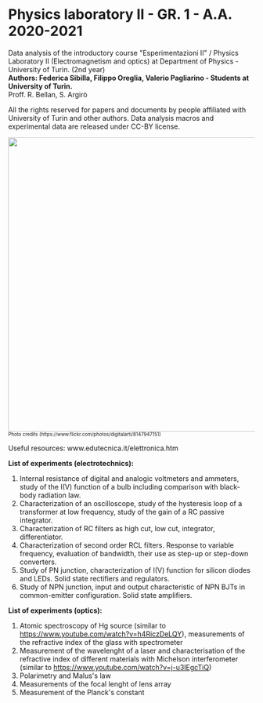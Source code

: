 # Physics laboratory II - GR. 1 - A.A. 2020-2021

Data analysis of the introductory course "Esperimentazioni II" / Physics Laboratory II (Electromagnetism and optics) at Department of Physics - University of Turin. (2nd year) <br>
**Authors: Federica Sibilla, Filippo Oreglia, Valerio Pagliarino - Students at University of Turin.** <br> Proff. R. Bellan, S. Argirò
<p>
All the rights reserved for papers and documents by people affiliated with University of Turin and other authors. Data analysis macros and experimental data are released under CC-BY license.
  
<p align="left" width="90">
  <img src="https://live.staticflickr.com/8324/8147947151_a3d4c182ce_b.jpg" width="600">
  <br><small><sup>Photo credits (https://www.flickr.com/photos/digitalarti/8147947151)</sup></small>
</p>


<p>
<p>
Useful resources: www.edutecnica.it/elettronica.htm

**List of experiments (electrotechnics):**
1. Internal resistance of digital and analogic voltmeters and ammeters, study of the I(V) function of a bulb including comparison with black-body radiation law.
2. Characterization of an oscilloscope, study of the hysteresis loop of a transformer at low frequency, study of the gain of a RC passive integrator.
3. Characterization of RC filters as high cut, low cut, integrator, differentiator.
4. Characterization of second order RCL filters. Response to variable frequency, evaluation of bandwidth, their use as step-up or step-down converters.
5. Study of PN junction, characterization of I(V) function for silicon diodes and LEDs. Solid state rectifiers and regulators.
6. Study of NPN junction, input and output characteristic of NPN BJTs in common-emitter configuration. Solid state amplifiers.

**List of experiments (optics):**
1. Atomic spectroscopy of Hg source (similar to https://www.youtube.com/watch?v=h4RiczDeLQY), measurements of the refractive index of the glass with spectrometer
2. Measurement of the wavelenght of a laser and characterisation of the refractive index of different materials with Michelson interferometer (similar to https://www.youtube.com/watch?v=j-u3IEgcTiQ)
3. Polarimetry and Malus's law
4. Measurements of the focal lenght of lens array
5. Measurement of the Planck's constant

